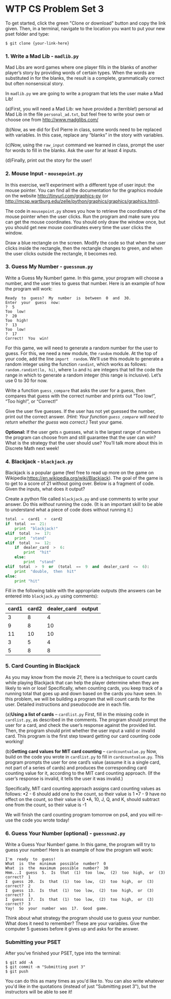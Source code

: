 # WTP CS Problem Set 3

To get started, click the green "Clone or download" button and copy the link given. Then, in a terminal, navigate to the location you want to put your new pset folder and type:
```
$ git clone {your-link-here}
```
 
### 1. Write a Mad Lib - `madlib.py`

Mad  Libs  are  word  games  where  one  player  fills  in  the  blanks  of  another  player’s  story  by  providing  words of  certain  types.  When  the  words  are  substituted  in  for  the  blanks,  the  result  is  a  complete,  grammatically correct  but  often  nonsensical  story.

In `madlib.py` we  are  going  to  write  a  program  that  lets  the  user  make  a  Mad  Lib!

(a)First,  you  will  need  a  Mad  Lib:  we  have  provided  a  (terrible!)  personal  ad  Mad  Lib  in  the  file `personal_ad.txt`,  but  feel  free  to  write  your  own  or  choose  one  from http://www.madglibs.com/

(b)Now,  as  we  did  for  Evil  Pierre  in  class,  some  words  need  to  be  replaced  with  variables.  In  this  case, replace  any  “blanks”  in  the  story  with  variables. 

(c)Now,  using  the `raw_input` command  we  learned  in  class,  prompt  the  user  for  words  to  fill  in  the blanks.  Ask the  user  for  at  least  4  inputs.

(d)Finally,  print  out  the  story  for  the  user!

### 2.  Mouse Input - `mousepoint.py`
In  this  exercise,  we’ll  experiment  with  a  different  type  of  user  input:  the  mouse  pointer.  You  can  find all  the  documentation  for  the  graphics  module  on  the  website http://tinyurl.com/graphics-py (or http://mcsp.wartburg.edu/zelle/python/graphics/graphics/graphics.html). 

The  code  in  `mousepoint.py`  shows  you  how  to  retrieve  the  coordinates  of  the  mouse  pointer  when  the  user  clicks. Run  the  program  and  make  sure  you  can  get  the  mouse  coordinates.  You  should  only  draw  the  window once,  but  you  should  get  new  mouse  coordinates  every  time  the  user  clicks  the  window. 

Draw  a  blue  rectangle  on  the  screen.  Modify  the  code  so  that  when  the  user  clicks  inside  the  rectangle, then  the  rectangle  changes  to  green,  and  when  the  user  clicks  outside  the  rectangle, it  becomes  red.

### 3. Guess My Number - `guessnum.py`
Write  a  Guess  My  Number!  game.  In  this  game,  your  program  will  choose  a  number,  and  the  user  tries to  guess  that  number.  Here  is  an  example  of  how  the  program  will  work:

```
Ready  to  guess?  My  number  is  between  0  and  30.
Enter  your  guess  now:
?  5
Too  low!
?  20
Too  high!
?  13
Too  low!
?  17
Correct!  You  win!
```

For  this  game,  we  will  need  to  generate  a  random  number  for  the  user  to  guess.  For  this,  we  need a  new  module,  the `random` module.  At  the  top  of  your  code,  add  the  line `import  random`.  We’ll use  this  module  to  generate  a  random  integer  using  the  function `randint`,  which  works  as  follows: `random.randint(lo, hi)`,  where `lo` and `hi` are  integers  that  tell  the  code  the  range  in  which  to  generate a  random  integer  (this  range  is  inclusive).  Let’s  use  0  to  30  for  now.

Write  a  function `guess_compare` that  asks  the  user  for  a  guess,  then  compares  that  guess  with  the  correct number  and  prints  out  “Too  low!”,  “Too  high!”,  or  “Correct!” 

Give  the  user  five  guesses.  If  the  user  has  not  yet  guessed  the  number,  print  out  the  correct  answer. *(Hint:  Your  function `guess_compare` will  need  to  return  whether  the  guess  was  correct.)*  Test  your  game.

**Optional:** If  the  user  gets `n` guesses,  what  is  the  largest  range  of  numbers  the  program  can  choose  from and  still  guarantee  that  the  user  can  win?  What  is  the  strategy  that  the  user  should  use?  You’ll  talk more  about  this  in  Discrete  Math  next  week!

### 4. Blackjack - `blackjack.py`
Blackjack  is  a  popular  game  (feel  free  to  read  up  more  on  the  game  on  Wikipedia:https://en.wikipedia.org/wiki/Blackjack).  The  goal  of  the  game  is  to  get  to  a  score  of  21  without  going  over. Below  is  a  fragment  of  code.  Given  the  inputs,  what  does  it  output?

Create a python file called `blackjack.py` and use comments to write your answer. Do  this *without* running  the  code.  (It  is  an  important  skill  to  be  able  to  understand  what  a  piece  of  code does  without  running  it.)

```python
total  =  card1  +  card2
if  total  ==  21:
    print  "blackjack!"
elif  total  >=  17:
    print  "stand"
elif  total  >=  12:
    if  dealer_card  >  6:
        print  "hit"
    else:
        print  "stand"
elif  total  >  9  or  (total  ==  9  and  dealer_card  <=  6):
    print  "double,  then  hit"
else:
    print "hit"
```

Fill in the following table with the appropriate outputs (the answers can be entered into `blackjack.py` using comments):

| card1 | card2 | dealer_card | output |
| ----- | ----- | ----------- | ------ |
| 3     | 8     | 4           |        |
| 9     | 8     | 10          |        |
| 11    | 10    | 10          |        |
| 3     | 5     | 4           |        |
| 5     | 8     | 8           |        |

### 5. Card Counting in Blackjack
As  you  may  know  from  the  movie *21*,  there  is  a  technique  to  count  cards  while  playing  Blackjack  that can  help  the  player  determine  when  they  are  likely  to  win  or  lose!  Specifically,  when  counting  cards,  you keep  track  of  a  running  total  that  goes  up  and  down  based  on  the  cards  you  have  seen.  In  this  problem, we  will  be  building  a  program  that  will  count  cards  for  the  user.  Detailed  instructions  and  pseudocode are  in  each  file.

(a)**Using  a  list  of  cards** – `cardlist.py`
First,  fill  in  the  missing  code  in `cardlist.py`,  as  described  in  the  comments.  The  program  should prompt  the  user  for  a  card,  and  check  the  user’s  response  against  the  provided  list.  Then,  the program  should  print  whether  the  user  input  a  valid  or  invalid  card.  This  program  is  the  first  step toward  getting  our  card  counting  code  working!

(b)**Getting  card  values  for  MIT  card  counting** – `cardcountvalue.py`
Now,  build  on  the  code  you  wrote  in `cardlist.py` to  fill  in `cardcountvalue.py`.  This  program prompts  the  user  for  one  card’s  value  (assume  it  is  a  single  card,  not  part  of  a  series  of  cards)  and produces  the  corresponding  card  counting  value  for  it,  according  to  the  MIT  card  counting  approach. (If  the  user’s  response  is  invalid,  it  tells  the  user  it  was  invalid.) 

Specifically,  MIT  card  counting  approach  assigns  card  counting  values  as  follows:
  •2  -  6  should  add  one  to  the  count,  so  their  value  is  1
  •7  -  9  have  no  effect  on  the  count,  so  their  value  is  0
  •A,  10,  J,  Q,  and  K,  should  subtract  one  from  the  count,  so  their  value  is  -1
  
We  will  finish  the  card  counting  program  tomorrow  on  ps4,  and  you  will  re-use  the  code  you  wrote  today!
 
### 6. Guess Your Number (optional) - `guessnum2.py` 
Write  a  Guess  Your  Number!  game.  In  this  game,  the  program  will  try  to  guess  your  number!  Here  is  an example  of  how  the  program  will  work:

```
I'm  ready  to  guess!
What  is  the  minimum  possible  number?  0
What  is  the  maximum  possible  number?  30
Hmm...I  guess  5.  Is  that  (1)  too  low,  (2)  too  high,  or  (3)  correct?  1
I  guess  20.  Is  that  (1)  too  low,  (2)  too  high,  or  (3)  correct?  2
I  guess  13.  Is  that  (1)  too  low,  (2)  too  high,  or  (3)  correct?  1
I  guess  17.  Is  that  (1)  too  low,  (2)  too  high,  or  (3)  correct?  3
Yay!  So  your  number  was  17.  Good  game.
```

Think  about  what  strategy  the  program  should  use  to  guess  your  number.  What  does  it  need  to  remember? These  are  your  variables.  Give  the  computer  5  guesses  before  it  gives  up  and  asks  for  the  answer.

### Submitting your PSET
After you’ve finished your PSET, type into the terminal:
```
$ git add -A
$ git commit -m "Submitting pset 3"
$ git push
```
You can do this as many times as you'd like to. You can also write whatever you'd like in the quotations (instead of just "Submitting pset 3"), but the instructors will be able to see it!
